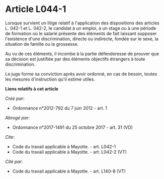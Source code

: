 # Article L044-1

Lorsque survient un litige relatif à l'application des dispositions des articles L. 042-1 et L. 042-2, le candidat à un
emploi, à un stage ou à une période de formation où le salarié présente des éléments de fait laissant supposer l'existence
d'une discrimination, directe ou indirecte, fondée sur le sexe, la situation de famille ou la grossesse. 

Au vu de ces éléments, il incombe à la partie défenderesse de prouver que sa décision est justifiée par des éléments
objectifs étrangers à toute discrimination. 

Le juge forme sa conviction après avoir ordonné, en cas de besoin, toutes les mesures d'instruction qu'il estime utiles.

**Liens relatifs à cet article**

_Créé par_:

  - Ordonnance n°2012-792 du 7 juin 2012 - art. 1

_Abrogé par_:

  - Ordonnance n°2017-1491 du 25 octobre 2017 - art. 31 (VD)

_Cite_:

  - Code du travail applicable à Mayotte. - art. L042-1
  - Code du travail applicable à Mayotte. - art. L042-2 (VT)

_Cité par_:

  - Code du travail applicable à Mayotte. - art. L140-8 (VT)
